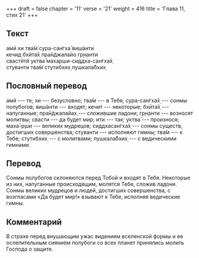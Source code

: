 +++
draft = false
chapter = '11'
verse = '21'
weight = 416
title = 'Глава 11, стих 21'
+++
## Текст

амӣ хи тва̄м̇ сура-сан̇гха̄ виш́анти  
кечид бхӣта̄х̣ пра̄н̃джалайо гр̣н̣анти  
свастӣтй уктва̄ махарши-сиддха-сан̇гха̄х̣  
стуванти тва̄м̇ стутибхих̣ пушкала̄бхих̣

## Пословный перевод

амӣ --- те; хи --- безусловно; тва̄м --- в Тебя; сура-сан̇гха̄х̣ --- сонмы
полубогов; виш́анти --- входят; кечит --- некоторые; бхӣта̄х̣ ---
напуганные; пра̄н̃джалайах̣ --- сложившие ладони; гр̣н̣анти --- возносят
молитвы; свасти --- да будет мир; ити --- так; уктва̄ --- произнося;
маха̄-р̣ши --- великих мудрецов; сиддхасан̇гха̄х̣ --- сонмы существ,
достигших совершенства; стуванти --- исполняют гимны; тва̄м --- к Тебе;
стутибхих̣ --- с молитвами; пушкала̄бхих̣ --- с ведическими гимнами.

## Перевод

Сонмы полубогов склоняются перед Тобой и входят в Тебя. Некоторые из
них, напуганные происходящим, молятся Тебе, сложив ладони. Сонмы великих
мудрецов и людей, достигших совершенства, с возгласами «Да будет мир!»
взывают к Тебе, исполняя ведические гимны.

## Комментарий

В страхе перед внушающим ужас видением вселенской формы и ее
ослепительным сиянием полубоги со всех планет принялись молить Господа о
защите.
